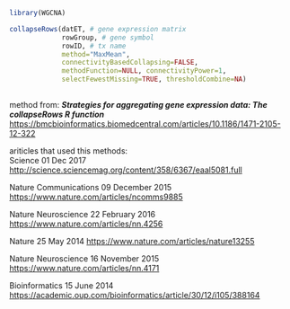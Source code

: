 ```R
library(WGCNA)

collapseRows(datET, # gene expression matrix
             rowGroup, # gene symbol
             rowID, # tx name
             method="MaxMean", 
             connectivityBasedCollapsing=FALSE,
             methodFunction=NULL, connectivityPower=1,
             selectFewestMissing=TRUE, thresholdCombine=NA)
             

 ```
 method from: 
 ***Strategies for aggregating gene expression data: The collapseRows R function***
 https://bmcbioinformatics.biomedcentral.com/articles/10.1186/1471-2105-12-322
 
 ariticles that used this methods: <br/>
 Science  01 Dec 2017 http://science.sciencemag.org/content/358/6367/eaal5081.full
 
 Nature Communications 09 December 2015 https://www.nature.com/articles/ncomms9885
 
 Nature Neuroscience 22 February 2016 https://www.nature.com/articles/nn.4256
 
 Nature 25 May 2014 https://www.nature.com/articles/nature13255
 
 Nature Neuroscience 16 November 2015 https://www.nature.com/articles/nn.4171
 
 Bioinformatics 15 June 2014 https://academic.oup.com/bioinformatics/article/30/12/i105/388164
 
